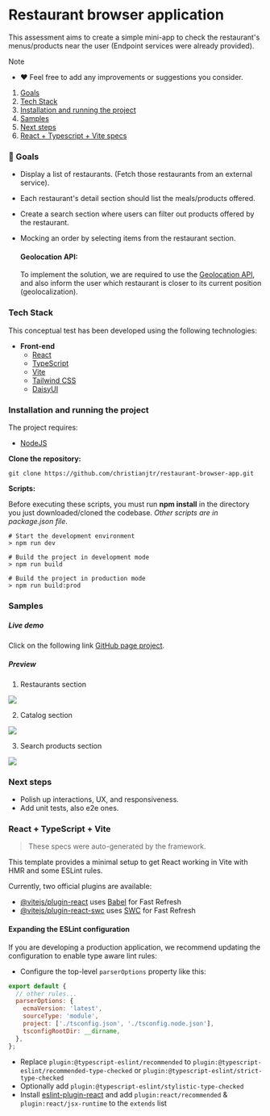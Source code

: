 # Restaurant browser application

This assessment aims to create a simple mini-app to check the restaurant's menus/products near the user (Endpoint services were already provided).

> [!NOTE]
>
> - ❤️ Feel free to add any improvements or suggestions you consider.

1. [Goals](#001)
2. [Tech Stack](#002)
3. [Installation and running the project](#003)
4. [Samples](#004)
5. [Next steps](#005)
6. [React + Typescript + Vite specs](#006)

<a name="001"></a>

### 🎯 Goals

- Display a list of restaurants. (Fetch those restaurants from an external service).
- Each restaurant's detail section should list the meals/products offered.
- Create a search section where users can filter out products offered by the restaurant.
- Mocking an order by selecting items from the restaurant section.

  #### Geolocation API:

  To implement the solution, we are required to use the [Geolocation API](https://developer.mozilla.org/en-US/docs/Web/API/Geolocation/getCurrentPosition), and also inform the user which restaurant is closer to its current position (geolocalization).

<a name="002"></a>

### Tech Stack

This conceptual test has been developed using the following technologies:

- **Front-end**
  - [React](https://react.dev/)
  - [TypeScript](https://www.typescriptlang.org/)
  - [Vite](https://vitejs.dev/)
  - [Tailwind CSS](https://tailwindcss.com/)
  - [DaisyUI](https://daisyui.com/)

<a name="003"></a>

### Installation and running the project

The project requires:

- [NodeJS](https://nodejs.org/)

**Clone the repository:**

```shell
git clone https://github.com/christianjtr/restaurant-browser-app.git
```

**Scripts:**

Before executing these scripts, you must run **npm install** in the directory you just downloaded/cloned the codebase. _Other scripts are in package.json file_.

```shell
# Start the development environment
> npm run dev

# Build the project in development mode
> npm run build

# Build the project in production mode
> npm run build:prod
```

<a name="004"></a>

### Samples

##### Live demo

Click on the following link [GitHub page project](https://christianjtr.github.io/restaurant-browser-app).

##### Preview

1. Restaurants section

![](./demo/restaurants.png)

2. Catalog section

![](./demo/catalog.png)

3. Search products section

![](./demo/search_products.png)

<a name="005"></a>

### Next steps

- Polish up interactions, UX, and responsiveness.
- Add unit tests, also e2e ones.

<a name="006"></a>

### React + TypeScript + Vite

> These specs were auto-generated by the framework.

This template provides a minimal setup to get React working in Vite with HMR and some ESLint rules.

Currently, two official plugins are available:

- [@vitejs/plugin-react](https://github.com/vitejs/vite-plugin-react/blob/main/packages/plugin-react/README.md) uses [Babel](https://babeljs.io/) for Fast Refresh
- [@vitejs/plugin-react-swc](https://github.com/vitejs/vite-plugin-react-swc) uses [SWC](https://swc.rs/) for Fast Refresh

#### Expanding the ESLint configuration

If you are developing a production application, we recommend updating the configuration to enable type aware lint rules:

- Configure the top-level `parserOptions` property like this:

```js
export default {
  // other rules...
  parserOptions: {
    ecmaVersion: 'latest',
    sourceType: 'module',
    project: ['./tsconfig.json', './tsconfig.node.json'],
    tsconfigRootDir: __dirname,
  },
};
```

- Replace `plugin:@typescript-eslint/recommended` to `plugin:@typescript-eslint/recommended-type-checked` or `plugin:@typescript-eslint/strict-type-checked`
- Optionally add `plugin:@typescript-eslint/stylistic-type-checked`
- Install [eslint-plugin-react](https://github.com/jsx-eslint/eslint-plugin-react) and add `plugin:react/recommended` & `plugin:react/jsx-runtime` to the `extends` list
